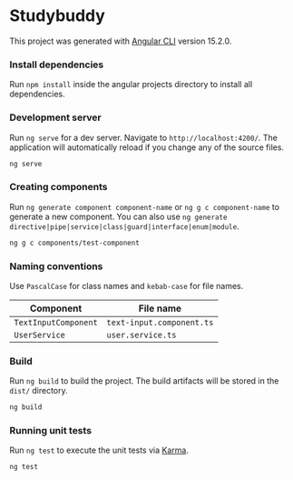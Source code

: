 # Studybuddy

This project was generated with [Angular CLI](https://github.com/angular/angular-cli) version 15.2.0.

### Install dependencies

Run `npm install` inside the angular projects directory to install all dependencies.

### Development server

Run `ng serve` for a dev server. Navigate to `http://localhost:4200/`. The application will automatically reload if you
change any of the source files.

```bash
ng serve
```

### Creating components

Run `ng generate component component-name` or `ng g c component-name` to generate a new component.
You can also use `ng generate directive|pipe|service|class|guard|interface|enum|module`.

```bash
ng g c components/test-component
```

### Naming conventions

Use `PascalCase` for class names and `kebab-case` for file names.

| Component            | File name                 |
|----------------------|---------------------------|
| `TextInputComponent` | `text-input.component.ts` |
| `UserService`        | `user.service.ts`         |

### Build

Run `ng build` to build the project. The build artifacts will be stored in the `dist/` directory.

```bash
ng build
```

### Running unit tests

Run `ng test` to execute the unit tests via [Karma](https://karma-runner.github.io).

```bash
ng test
```
